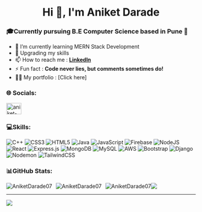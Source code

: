 <h1 align="center">Hi 👋, I'm Aniket Darade</h1>
<h3 align="left">🎓Currently pursuing B.E Computer Science based in Pune 📍</h3>

- 🌱 I’m currently learning MERN Stack Development
- 🏢 Upgrading my skills 
- 📫 How to reach me : [**LinkedIn**](https://www.linkedin.com/in/aniket-darade-7b7819250/)
- ⚡ Fun fact : **Code never lies, but comments sometimes do!**
- 🧑‍💻 My portfolio : [Click here]

  
<h3 align="left">🌐 Socials:</h3>
<p align="left">

<a href="https://linkedin.com/in/aniket-darade-7b7819250" target="blank"><img align="center" src="https://raw.githubusercontent.com/rahuldkjain/github-profile-readme-generator/master/src/images/icons/Social/linked-in-alt.svg" alt="aniket-darade" height="30" width="40" /></a>

</p>
<h3 align="left">💻Skills:</h3>

![C++](https://img.shields.io/badge/c++-%2300599C.svg?style=for-the-badge&logo=c%2B%2B&logoColor=white) ![CSS3](https://img.shields.io/badge/css3-%231572B6.svg?style=for-the-badge&logo=css3&logoColor=white) ![HTML5](https://img.shields.io/badge/html5-%23E34F26.svg?style=for-the-badge&logo=html5&logoColor=white) ![Java](https://img.shields.io/badge/java-%23ED8B00.svg?style=for-the-badge&logo=openjdk&logoColor=white) ![JavaScript](https://img.shields.io/badge/javascript-%23323330.svg?style=for-the-badge&logo=javascript&logoColor=%23F7DF1E) ![Firebase](https://img.shields.io/badge/firebase-%23039BE5.svg?style=for-the-badge&logo=firebase) ![NodeJS](https://img.shields.io/badge/node.js-6DA55F?style=for-the-badge&logo=node.js&logoColor=white) ![React](https://img.shields.io/badge/react-%2320232a.svg?style=for-the-badge&logo=react&logoColor=%2361DAFB) ![Express.js](https://img.shields.io/badge/express.js-%23404d59.svg?style=for-the-badge&logo=express&logoColor=%2361DAFB) ![MongoDB](https://img.shields.io/badge/MongoDB-%234ea94b.svg?style=for-the-badge&logo=mongodb&logoColor=white) ![MySQL](https://img.shields.io/badge/mysql-%2300000f.svg?style=for-the-badge&logo=mysql&logoColor=white) ![AWS](https://img.shields.io/badge/AWS-%23FF9900.svg?style=for-the-badge&logo=amazon-aws&logoColor=white) ![Bootstrap](https://img.shields.io/badge/bootstrap-%238511FA.svg?style=for-the-badge&logo=bootstrap&logoColor=white) ![Django](https://img.shields.io/badge/django-%23092E20.svg?style=for-the-badge&logo=django&logoColor=white) ![Nodemon](https://img.shields.io/badge/NODEMON-%23323330.svg?style=for-the-badge&logo=nodemon&logoColor=%BBDEAD) ![TailwindCSS](https://img.shields.io/badge/tailwindcss-%2338B2AC.svg?style=for-the-badge&logo=tailwind-css&logoColor=white)

<h3 align="left">📊GitHub Stats:</h3>
<div style="clear:both;"></div>

<div style="float:left; margin-right:10px;">
    <img src="https://github-readme-stats.vercel.app/api/top-langs?username=AniketDarade07&show_icons=true&theme=dark&locale=en&layout=compact" alt="AniketDarade07" />
</div>

<div style="float:left; margin-right:10px;">
    <img src="https://github-readme-stats.vercel.app/api?username=AniketDarade07&show_icons=true&theme=dark&locale=en" alt="AniketDarade07" />
</div>


<div style="float:left;">
    <img src="https://github-readme-streak-stats.herokuapp.com/?user=AniketDarade07&theme=dark" alt="AniketDarade07" />
</div>
<div>
    <img src = "https://github-contributor-stats.vercel.app/api?username=AniketDarade07&limit=5&theme=radical&combine_all_yearly_contributions=true">
</div>



---
[![](https://visitcount.itsvg.in/api?id=AniketDarade07&label=Profile%20Views&color=11&icon=5&pretty=true)](https://visitcount.itsvg.in)

</div>
<div style="clear:both;"></div>
